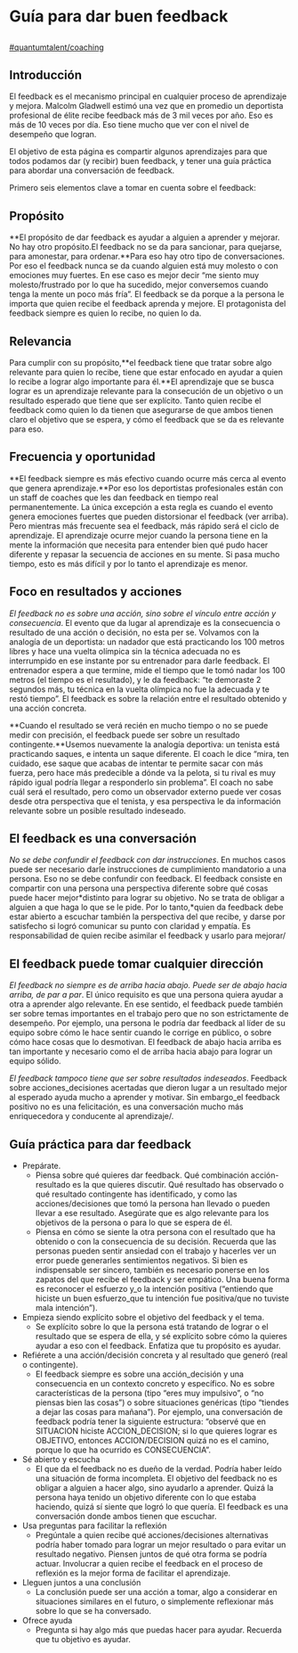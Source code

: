 # Guía para dar buen feedback



##

[#quantumtalent/coaching](bear://x-callback-url/open-tag?name=quantumtalent/coaching)

## Introducción

El feedback es el mecanismo principal en cualquier proceso de aprendizaje y mejora. Malcolm Gladwell estimó una vez que en promedio un deportista profesional de élite recibe feedback más de 3 mil veces por año. Eso es más de 10 veces por día. Eso tiene mucho que ver con el nivel de desempeño que logran.

El objetivo de esta página es compartir algunos aprendizajes para que todos podamos dar (y recibir) buen feedback, y tener una guía práctica para abordar una conversación de feedback.

Primero seis elementos clave a tomar en cuenta sobre el feedback:

## Propósito

\*\*El propósito de dar feedback es ayudar a alguien a aprender y mejorar. No hay otro propósito.El feedback no se da para sancionar, para quejarse, para amonestar, para ordenar.\*\*Para eso hay otro tipo de conversaciones. Por eso el feedback nunca se da cuando alguien está muy molesto o con emociones muy fuertes. En ese caso es mejor decir “me siento muy molesto/frustrado por lo que ha sucedido, mejor conversemos cuando tenga la mente un poco más fría”. El feedback se da porque a la persona le importa que quien recibe el feedback aprenda y mejore. El protagonista del feedback siempre es quien lo recibe, no quien lo da.

## Relevancia

Para cumplir con su propósito,\*\*el feedback tiene que tratar sobre algo relevante para quien lo recibe, tiene que estar enfocado en ayudar a quien lo recibe a lograr algo importante para él.\*\*El aprendizaje que se busca lograr es un aprendizaje relevante para la consecución de un objetivo o un resultado esperado que tiene que ser explícito. Tanto quien recibe el feedback como quien lo da tienen que asegurarse de que ambos tienen claro el objetivo que se espera, y cómo el feedback que se da es relevante para eso.

## Frecuencia y oportunidad

\*\*El feedback siempre es más efectivo cuando ocurre más cerca al evento que genera aprendizaje.\*\*Por eso los deportistas profesionales están con un staff de coaches que les dan feedback en tiempo real permanentemente. La única excepción a esta regla es cuando el evento genera emociones fuertes que pueden distorsionar el feedback (ver arriba). Pero mientras más frecuente sea el feedback, más rápido será el ciclo de aprendizaje. El aprendizaje ocurre mejor cuando la persona tiene en la mente la información que necesita para entender bien qué pudo hacer diferente y repasar la secuencia de acciones en su mente. Si pasa mucho tiempo, esto es más difícil y por lo tanto el aprendizaje es menor.

## Foco en resultados y acciones

_El feedback no es sobre una acción, sino sobre el vínculo entre acción y consecuencia_. El evento que da lugar al aprendizaje es la consecuencia o resultado de una acción o decisión, no esta per se. Volvamos con la analogía de un deportista: un nadador que está practicando los 100 metros libres y hace una vuelta olímpica sin la técnica adecuada no es interrumpido en ese instante por su entrenador para darle feedback. El entrenador espera a que termine, mide el tiempo que le tomó nadar los 100 metros (el tiempo es el resultado), y le da feedback: “te demoraste 2 segundos más, tu técnica en la vuelta olímpica no fue la adecuada y te restó tiempo”. El feedback es sobre la relación entre el resultado obtenido y una acción concreta.

\*\*Cuando el resultado se verá recién en mucho tiempo o no se puede medir con precisión, el feedback puede ser sobre un resultado contingente.\*\*Usemos nuevamente la analogía deportiva: un tenista está practicando saques, e intenta un saque diferente. El coach le dice “mira, ten cuidado, ese saque que acabas de intentar te permite sacar con más fuerza, pero hace más predecible a dónde va la pelota, si tu rival es muy rápido igual podría llegar a responderlo sin problema”. El coach no sabe cuál será el resultado, pero como un observador externo puede ver cosas desde otra perspectiva que el tenista, y esa perspectiva le da información relevante sobre un posible resultado indeseado.

## El feedback es una conversación

_No se debe confundir el feedback con dar instrucciones_. En muchos casos puede ser necesario darle instrucciones de cumplimiento mandatorio a una persona. Eso no se debe confundir con feedback. El feedback consiste en compartir con una persona una perspectiva diferente sobre qué cosas puede hacer mejor\*distinto para lograr su objetivo. No se trata de obligar a alguien a que haga lo que se le pide. Por lo tanto,\*quien da feedback debe estar abierto a escuchar también la perspectiva del que recibe, y darse por satisfecho si logró comunicar su punto con claridad y empatía. Es responsabilidad de quien recibe asimilar el feedback y usarlo para mejorar/

## El feedback puede tomar cualquier dirección

_El feedback no siempre es de arriba hacia abajo. Puede ser de abajo hacia arriba, de par a par_. El único requisito es que una persona quiera ayudar a otra a aprender algo relevante. En ese sentido, el feedback puede también ser sobre temas importantes en el trabajo pero que no son estrictamente de desempeño. Por ejemplo, una persona le podría dar feedback al líder de su equipo sobre cómo le hace sentir cuando le corrige en público, o sobre cómo hace cosas que lo desmotivan. El feedback de abajo hacia arriba es tan importante y necesario como el de arriba hacia abajo para lograr un equipo sólido.

_El feedback tampoco tiene que ser sobre resultados indeseados_. Feedback sobre acciones_decisiones acertadas que dieron lugar a un resultado mejor al esperado ayuda mucho a aprender y motivar. Sin embargo_el feedback positivo no es una felicitación, es una conversación mucho más enriquecedora y conducente al aprendizaje/.

## Guía práctica para dar feedback

* Prepárate.
  * Piensa sobre qué quieres dar feedback. Qué combinación acción-resultado es la que quieres discutir. Qué resultado has observado o qué resultado contingente has identificado, y como las acciones/decisiones que tomó la persona han llevado o pueden llevar a ese resultado. Asegúrate que es algo relevante para los objetivos de la persona o para lo que se espera de él.
  * Piensa en cómo se siente la otra persona con el resultado que ha obtenido o con la consecuencia de su decisión. Recuerda que las personas pueden sentir ansiedad con el trabajo y hacerles ver un error puede generarles sentimientos negativos. Si bien es indispensable ser sincero, también es necesario ponerse en los zapatos del que recibe el feedback y ser empático. Una buena forma es reconocer el esfuerzo y_o la intención positiva (“entiendo que hiciste un buen esfuerzo_que tu intención fue positiva/que no tuviste mala intención”).
* Empieza siendo explícito sobre el objetivo del feedback y el tema.
  * Se explícito sobre lo que la persona está tratando de lograr o el resultado que se espera de ella, y sé explícito sobre cómo la quieres ayudar a eso con el feedback. Enfatiza que tu propósito es ayudar.
* Refiérete a una acción/decisión concreta y al resultado que generó (real o contingente).
  * El feedback siempre es sobre una acción_decisión y una consecuencia en un contexto concreto y específico. No es sobre características de la persona (tipo “eres muy impulsivo”, o “no piensas bien las cosas”) o sobre situaciones genéricas (tipo “tiendes a dejar las cosas para mañana”). Por ejemplo, una conversación de feedback podría tener la siguiente estructura: “observé que en SITUACION hiciste ACCION_DECISION; si lo que quieres lograr es OBJETIVO, entonces ACCION/DECISION quizá no es el camino, porque lo que ha ocurrido es CONSECUENCIA”.
* Sé abierto y escucha
  * El que da el feedback no es dueño de la verdad. Podría haber leído una situación de forma incompleta. El objetivo del feedback no es obligar a alguien a hacer algo, sino ayudarlo a aprender. Quizá la persona haya tenido un objetivo diferente con lo que estaba haciendo, quizá sí siente que logró lo que quería. El feedback es una conversación donde ambos tienen que escuchar.
* Usa preguntas para facilitar la reflexión
  * Pregúntale a quien recibe qué acciones/decisiones alternativas podría haber tomado para lograr un mejor resultado o para evitar un resultado negativo. Piensen juntos de qué otra forma se podría actuar. Involucrar a quien recibe el feedback en el proceso de reflexión es la mejor forma de facilitar el aprendizaje.
* Lleguen juntos a una conclusión
  * La conclusión puede ser una acción a tomar, algo a considerar en situaciones similares en el futuro, o simplemente reflexionar más sobre lo que se ha conversado.
* Ofrece ayuda
  * Pregunta si hay algo más que puedas hacer para ayudar. Recuerda que tu objetivo es ayudar.
